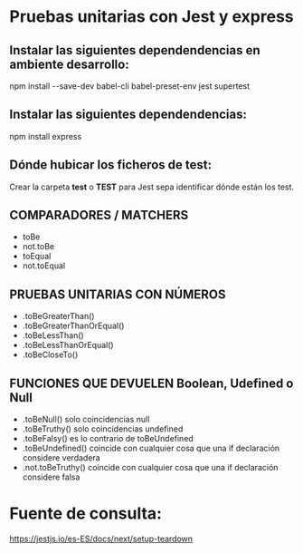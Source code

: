 # Pruebas unitarias con Jest y express

## Instalar las siguientes dependendencias en ambiente desarrollo:

npm install --save-dev babel-cli babel-preset-env jest supertest

## Instalar las siguientes dependendencias:

npm install express

## Dónde hubicar los ficheros de test:

Crear la carpeta __test__ o __TEST__ para Jest sepa identificar dónde están los test.

## COMPARADORES / MATCHERS
- toBe
- not.toBe
- toEqual
- not.toEqual

## PRUEBAS UNITARIAS CON NÚMEROS
- .toBeGreaterThan()
- .toBeGreaterThanOrEqual()
- .toBeLessThan()
- .toBeLessThanOrEqual()
- .toBeCloseTo()

## FUNCIONES QUE DEVUELEN Boolean, Udefined o Null
- .toBeNull() solo coincidencias null
- .toBeTruthy() solo coincidencias undefined
- .toBeFalsy() es lo contrario de toBeUndefined
- .toBeUndefined() coincide con cualquier cosa que una if declaración considere verdadera
- .not.toBeTruthy() coincide con cualquier cosa que una if declaración considere falsa

# Fuente de consulta:
https://jestjs.io/es-ES/docs/next/setup-teardown